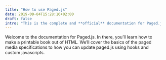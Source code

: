```yaml
---
title: "How to use Paged.js"
date: 2019-09-04T15:28:16+02:00
draft: false
intro: "This is the complete and **official** documentation for Paged.js, for users and developers alike."
---
```


Welcome to the documentation for Paged.js. In there, you’ll learn how to make a printable book out of HTML. We’ll cover the basics of the paged media specifications to how you can update paged.js using hooks and custom javascripts.
